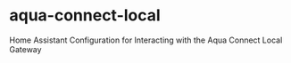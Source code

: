 # aqua-connect-local
Home Assistant Configuration for Interacting with the Aqua Connect Local Gateway
